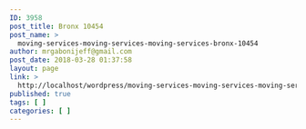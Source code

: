 ```yaml
---
ID: 3958
post_title: Bronx 10454
post_name: >
  moving-services-moving-services-moving-services-bronx-10454
author: mrgabonijeff@gmail.com
post_date: 2018-03-28 01:37:58
layout: page
link: >
  http://localhost/wordpress/moving-services-moving-services-moving-services-bronx-10454/
published: true
tags: [ ]
categories: [ ]
---
```

